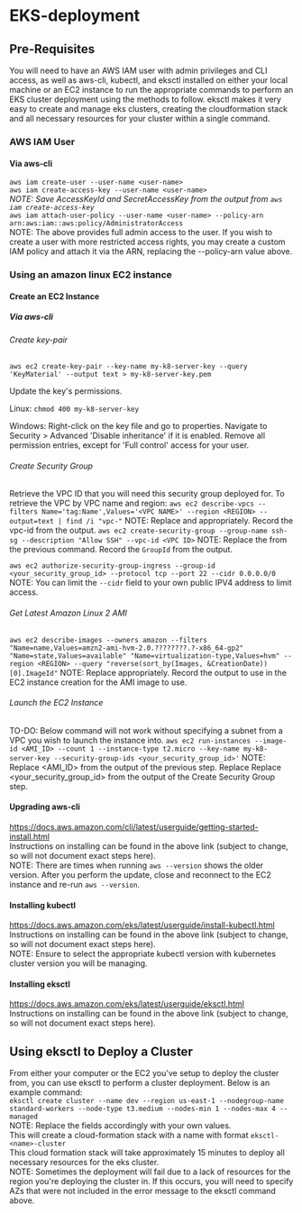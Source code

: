 # EKS-deployment

## Pre-Requisites
You will need to have an AWS IAM user with admin privileges and CLI access, as well as aws-cli, kubectl, and eksctl installed on either your local machine or an EC2 instance to run the appropriate commands to perform an EKS cluster deployment using the methods to follow. eksctl makes it very easy to create and manage eks clusters, creating the cloudformation stack and all necessary resources for your cluster within a single command.

### AWS IAM User

#### Via aws-cli
`aws iam create-user --user-name <user-name>`   
`aws iam create-access-key --user-name <user-name>`   
*NOTE: Save AccessKeyId and SecretAccessKey from the output from `aws iam create-access-key`*   
`aws iam attach-user-policy --user-name <user-name> --policy-arn arn:aws:iam::aws:policy/AdministratorAccess`   
NOTE: The above provides full admin access to the user. If you wish to create a user with more restricted access rights, you may create a custom IAM policy and attach it via the ARN, replacing the --policy-arn value above.


### Using an amazon linux EC2 instance
#### Create an EC2 Instance
##### Via aws-cli
###### Create key-pair
`aws ec2 create-key-pair --key-name my-k8-server-key --query 'KeyMaterial' --output text > my-k8-server-key.pem`   

Update the key's permissions.

Linux:
`chmod 400 my-k8-server-key`

Windows:
Right-click on the key file and go to properties.
Navigate to Security > Advanced
'Disable inheritance' if it is enabled.
Remove all permission entries, except for 'Full control' access for your user.

###### Create Security Group
Retrieve the VPC ID that you will need this security group deployed for.
To retrieve the VPC by VPC name and region:
`aws ec2 describe-vpcs --filters Name='tag:Name',Values='<VPC NAME>' --region <REGION> --output=text | find /i "vpc-"`
NOTE: Replace <VPC NAME> and <REGION> appropriately.
      Record the vpc-id from the output.
`aws ec2 create-security-group --group-name ssh-sg --description "Allow SSH" --vpc-id <VPC ID>`
NOTE: Replace the <VPC ID> from the previous command.
      Record the `GroupId` from the output.

`aws ec2 authorize-security-group-ingress --group-id <your_security_group_id> --protocol tcp --port 22 --cidr 0.0.0.0/0`
NOTE: You can limit the `--cidr` field to your own public IPV4 address to limit access.

###### Get Latest Amazon Linux 2 AMI
`aws ec2 describe-images --owners amazon --filters "Name=name,Values=amzn2-ami-hvm-2.0.????????.?-x86_64-gp2" "Name=state,Values=available" "Name=virtualization-type,Values=hvm" --region <REGION> --query "reverse(sort_by(Images, &CreationDate))[0].ImageId"`
NOTE: Replace <REGION> appropriately.
Record the output to use in the EC2 instance creation for the AMI image to use.

###### Launch the EC2 Instance
TO-DO: Below command will not work without specifying a subnet from a VPC you wish to launch the instance into.
`aws ec2 run-instances --image-id <AMI_ID> --count 1 --instance-type t2.micro --key-name my-k8-server-key --security-group-ids <your_security_group_id>'`
NOTE: Replace <AMI_ID> from the output of the previous step.
Replace Replace <your_security_group_id> from the output of the Create Security Group step.

#### Upgrading aws-cli
https://docs.aws.amazon.com/cli/latest/userguide/getting-started-install.html   
Instructions on installing can be found in the above link (subject to change, so will not document exact steps here).   
NOTE: There are times when running `aws --version` shows the older version. After you perform the update, close and reconnect to the EC2 instance and re-run `aws --version`.

#### Installing kubectl
https://docs.aws.amazon.com/eks/latest/userguide/install-kubectl.html   
Instructions on installing can be found in the above link (subject to change, so will not document exact steps here).   
NOTE: Ensure to select the appropriate kubectl version with kubernetes cluster version you will be managing.

#### Installing eksctl
https://docs.aws.amazon.com/eks/latest/userguide/eksctl.html   
Instructions on installing can be found in the above link (subject to change, so will not document exact steps here).

## Using eksctl to Deploy a Cluster
From either your computer or the EC2 you've setup to deploy the cluster from, you can use eksctl to perform a cluster deployment. Below is an example command:   
`eksctl create cluster --name dev --region us-east-1 --nodegroup-name standard-workers --node-type t3.medium --nodes-min 1 --nodes-max 4 --managed`   
NOTE: Replace the fields accordingly with your own values.   
This will create a cloud-formation stack with a name with format `eksctl-<name>-cluster`   
This cloud formation stack will take approximately 15 minutes to deploy all necessary resources for the eks cluster.   
NOTE: Sometimes the deployment will fail due to a lack of resources for the region you're deploying the cluster in. If this occurs, you will need to specify AZs that were not included in the error message to the eksctl command above.
